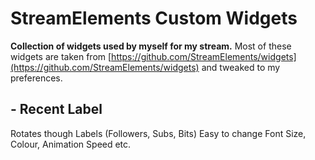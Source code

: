 # StreamElements Custom Widgets
**Collection of widgets used by myself for my stream.**
Most of these widgets are taken from [https://github.com/StreamElements/widgets](https://github.com/StreamElements/widgets) and tweaked to my preferences. 
## - Recent Label
Rotates though Labels (Followers, Subs, Bits)
Easy to change Font Size, Colour, Animation Speed etc.